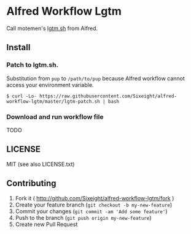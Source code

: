 # Alfred Workflow Lgtm

Call motemen's [lgtm.sh](https://github.com/motemen/lgtm.sh) from Alfred.

## Install

### Patch to lgtm.sh.

Substitution from `pup` to `/path/to/pup` because Alfred workflow cannot access your environment variable.

```
$ curl -Lo- https://raw.githubusercontent.com/Sixeight/alfred-workflow-lgtm/master/lgtm-patch.sh | bash
```

### Download and run workflow file

TODO

## LICENSE

MIT (see also LICENSE.txt)

## Contributing

1. Fork it ( http://github.com/Sixeight/alfred-workflow-lgtm/fork )
2. Create your feature branch (`git checkout -b my-new-feature`)
3. Commit your changes (`git commit -am 'Add some feature'`)
4. Push to the branch (`git push origin my-new-feature`)
5. Create new Pull Request

